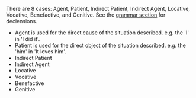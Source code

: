There are 8 cases:  Agent, Patient, Indirect Patient, Indirect Agent, Locative, Vocative, Benefactive, and Genitive. See the [grammar section](https://github.com/Deltathens/tukwimo/blob/master/grammar/declension.md) for declensions.

* Agent is used for the direct cause of the situation described. e.g. the 'I' in 'I did it'.
* Patient is used for the direct object of the situation described. e.g. the 'him' in 'It loves him'.
* Indirect Patient
* Indirect Agent
* Locative
* Vocative
* Benefactive
* Genitive

